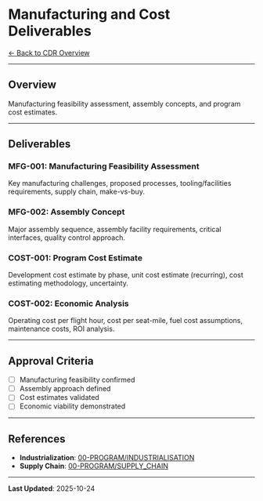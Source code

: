 # Manufacturing and Cost Deliverables

[← Back to CDR Overview](../README.md)

---

## Overview

Manufacturing feasibility assessment, assembly concepts, and program cost estimates.

---

## Deliverables

### MFG-001: Manufacturing Feasibility Assessment
Key manufacturing challenges, proposed processes, tooling/facilities requirements, supply chain, make-vs-buy.

### MFG-002: Assembly Concept
Major assembly sequence, assembly facility requirements, critical interfaces, quality control approach.

### COST-001: Program Cost Estimate
Development cost estimate by phase, unit cost estimate (recurring), cost estimating methodology, uncertainty.

### COST-002: Economic Analysis
Operating cost per flight hour, cost per seat-mile, fuel cost assumptions, maintenance costs, ROI analysis.

---

## Approval Criteria

- [ ] Manufacturing feasibility confirmed
- [ ] Assembly approach defined
- [ ] Cost estimates validated
- [ ] Economic viability demonstrated

---

## References

- **Industrialization**: [00-PROGRAM/INDUSTRIALISATION](../../../../../../../00-PROGRAM/INDUSTRIALISATION/)
- **Supply Chain**: [00-PROGRAM/SUPPLY_CHAIN](../../../../../../../00-PROGRAM/SUPPLY_CHAIN/)

---

**Last Updated**: 2025-10-24
